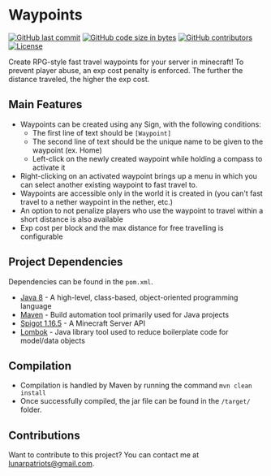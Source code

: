 # Waypoints
[![GitHub last commit](https://img.shields.io/github/last-commit/lunarpatriots/waypoints.svg?logo=github)](https://github.com/lunarpatriots/waypoints/commits/master)
[![GitHub code size in bytes](https://img.shields.io/github/languages/code-size/lunarpatriots/waypoints.svg?logo=github)](https://github.com/lunarpatriots/waypoints)
[![GitHub contributors](https://img.shields.io/github/contributors/lunarpatriots/waypoints.svg)](https://github.com/lunarpatriots/waypoints/graphs/contributors)
[![License](https://img.shields.io/github/license/lunarpatriots/waypoints.svg)](https://github.com/lunarpatriots/waypoints/blob/develop/LICENSE)

Create RPG-style fast travel waypoints for your server in minecraft! To prevent player abuse,
an exp cost penalty is enforced. The further the distance traveled, the higher the exp cost.

## Main Features
- Waypoints can be created using any Sign, with the following conditions:
    - The first line of text should be `[Waypoint]`
    - The second line of text should be the unique name to be given to the waypoint (ex. Home)
    - Left-click on the newly created waypoint while holding a compass to activate it
- Right-clicking on an activated waypoint brings up a menu in which you can select another existing waypoint to fast travel to.
- Waypoints are accessible only in the world it is created in (you can't fast travel to a nether waypoint in the nether, etc.)
- An option to not penalize players who use the waypoint to travel within a short distance is also available
- Exp cost per block and the max distance for free travelling is configurable

## Project Dependencies
Dependencies can be found in the `pom.xml`.
- [Java 8](https://www.oracle.com/java/technologies/javase/javase-jdk8-downloads.html) - A high-level, class-based, object-oriented programming language
- [Maven](https://maven.apache.org/download.cgi) - Build automation tool primarily used for Java projects
- [Spigot 1.16.5](https://www.spigotmc.org/wiki/spigot-maven/) - A Minecraft Server API
- [Lombok](https://projectlombok.org/) - Java library tool used to reduce boilerplate code for model/data objects

## Compilation
- Compilation is handled by Maven by running the command `mvn clean install`
- Once successfully compiled, the jar file can be found in the `/target/` folder.

## Contributions
Want to contribute to this project? You can contact me at [lunarpatriots@gmail.com](mailto:lunarpatriots@gmail.com).
